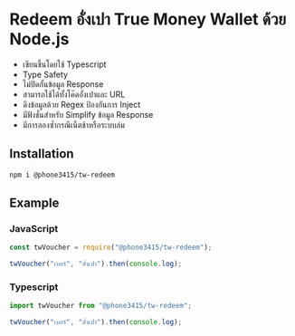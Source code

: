 # Redeem อั่งเปา True Money Wallet ด้วย Node.js

 - เขียนขึ้นโดยใช้ Typescript
 - Type Safety
 - ไม่ปิดกั้นข้อมูล Response
 - สามารถใช้ได้ทั้งโค๊ดอั่งเปาและ URL
 - ดึงข้อมูลด้วย Regex ป้องกันการ Inject
 - มีฟังชั่นสำหรับ Simplify ข้อมูล Response
 - มีการลองซ้ำกรณีเน็ตช้าหรือระบบล่ม

## Installation
```sh
npm i @phone3415/tw-redeem
```

## Example

### JavaScript
```js
const twVoucher = require("@phone3415/tw-redeem");

twVoucher("เบอร์", "อั่งเปา").then(console.log);
```

### Typescript
```ts
import twVoucher from "@phone3415/tw-redeem";

twVoucher("เบอร์", "อั่งเปา").then(console.log);
```
